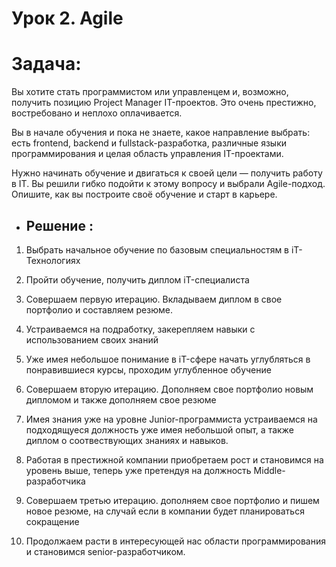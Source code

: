 # Урок 2. Agile

# Задача:

Вы хотите стать программистом или управленцем и, возможно, получить позицию Project Manager IT-проектов. Это очень престижно, востребовано и неплохо оплачивается.

Вы в начале обучения и пока не знаете, какое направление выбрать: есть frontend, backend и fullstack-разработка, различные языки программирования и целая область управления IT-проектами.

Нужно начинать обучение и двигаться к своей цели — получить работу в IT. Вы решили гибко подойти к этому вопросу и выбрали Agile-подход. Опишите, как вы построите своё обучение и старт в карьере.

* ## Решение : 

1. Выбрать начальное обучение по базовым специальностям в iT-Технологиях

2. Пройти обучение, получить диплом iT-специалиста

3. Совершаем первую итерацию. Вкладываем диплом в свое портфолио и составляем резюме.

4. Устраиваемся на подработку, закерепляем навыки с использованием своих знаний

5. Уже имея небольшое понимание в iT-сфере начать углубляться в понравившиеся курсы, проходим углубленное обучение

6. Совершаем вторую итерацию. Дополняем свое портфолио новым дипломом и также дополняем свое резюме

7. Имея знания уже на уровне Junior-программиста устраиваемся на подходящуеся должность уже имея небольшой опыт, а также диплом о соотвествующих знаниях и навыков.

8. Работая в престижной компании приобретаем рост и становимся на уровень выше, теперь уже претендуя на должность Middle-разработчика

9. Совершаем третью итерацию. дополняем свое портфолио и пишем новое резюме, на случай если в компании будет планироваться сокращение

10. Продолжаем расти в интересующей нас области программирования и становимся senior-разработчиком.